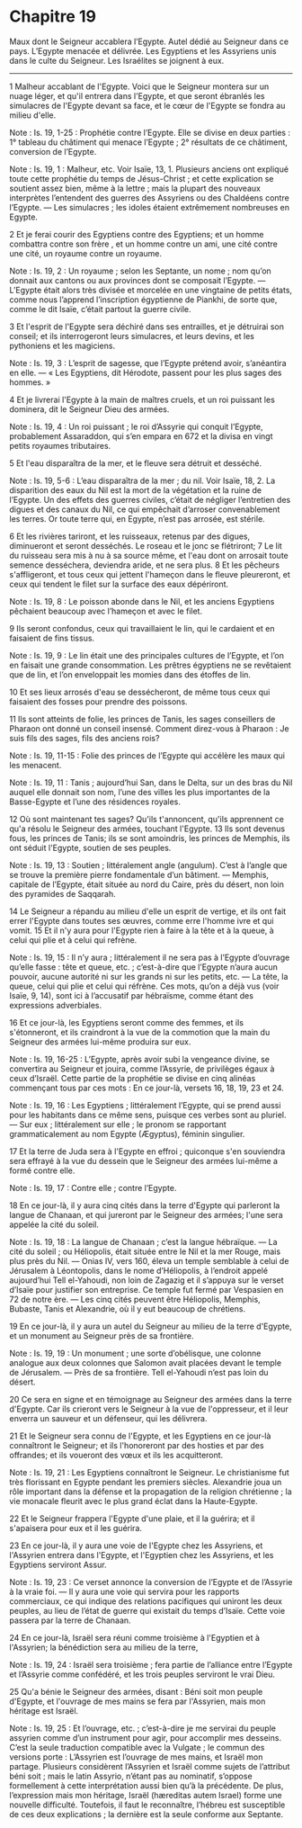 # Chapitre 19

Maux dont le Seigneur accablera l’Egypte.
Autel dédié au Seigneur dans ce pays.
L’Egypte menacée et délivrée.
Les Egyptiens et les Assyriens unis dans le culte du Seigneur.
Les Israélites se joignent à eux.

***

1 Malheur accablant de l'Egypte. Voici que le Seigneur montera sur un nuage léger, et qu'il entrera dans l'Egypte, et que seront ébranlés les simulacres de l'Egypte devant sa face, et le cœur de l'Egypte se fondra au milieu d'elle.

<span class="bible-note">Note : </span> Is. 19, 1-25 : Prophétie contre l’Egypte. Elle se divise en deux parties : 1° tableau du châtiment qui menace l’Egypte ; 2° résultats de ce châtiment, conversion de l’Egypte.

<span class="bible-note">Note : </span> Is. 19, 1 : Malheur, etc. Voir Isaïe, 13, 1. Plusieurs anciens ont expliqué toute cette prophétie du temps de Jésus-Christ ; et cette explication se soutient assez bien, même à la lettre ; mais la plupart des nouveaux interprètes l’entendent des guerres des Assyriens ou des Chaldéens contre l’Egypte. ― Les simulacres ; les idoles étaient extrêmement nombreuses en Egypte.


2 Et je ferai courir des Egyptiens contre des Egyptiens; et un homme combattra contre son frère , et un homme contre un ami, une cité contre une cité, un royaume contre un royaume.

<span class="bible-note">Note : </span> Is. 19, 2 : Un royaume ; selon les Septante, un nome ; nom qu’on donnait aux cantons ou aux provinces dont se composait l’Egypte. ― L’Egypte était alors très divisée et morcelée en une vingtaine de petits états, comme nous l’apprend l’inscription égyptienne de Piankhi, de sorte que, comme le dit Isaïe, c’était partout la guerre civile.

3 Et l'esprit de l'Egypte sera déchiré dans ses entrailles, et je détruirai son conseil; et ils interrogeront leurs simulacres, et leurs devins, et les pythoniens et les magiciens.

<span class="bible-note">Note : </span> Is. 19, 3 : L’esprit de sagesse, que l’Egypte prétend avoir, s’anéantira en elle. ― « Les Egyptiens, dit Hérodote, passent pour les plus sages des hommes. »

4 Et je livrerai l'Egypte à la main de maîtres cruels, et un roi puissant les dominera, dit le Seigneur Dieu des armées.

<span class="bible-note">Note : </span> Is. 19, 4 : Un roi puissant ; le roi d’Assyrie qui conquit l’Egypte, probablement Assaraddon, qui s’en empara en 672 et la divisa en vingt petits royaumes tributaires.


5 Et l'eau disparaîtra de la mer, et le fleuve sera détruit et desséché.

<span class="bible-note">Note : </span> Is. 19, 5-6 : L’eau disparaîtra de la mer ; du nil. Voir Isaïe, 18, 2. La disparition des eaux du Nil est la mort de la végétation et la ruine de l’Egypte. Un des effets des guerres civiles, c’était de négliger l’entretien des digues et des canaux du Nil, ce qui empêchait d’arroser convenablement les terres. Or toute terre qui, en Egypte, n’est pas arrosée, est stérile.

6 Et les rivières tariront, et les ruisseaux, retenus par des digues, diminueront et seront desséchés. Le roseau et le jonc se flétriront; 7 Le lit du ruisseau sera mis à nu à sa source même, et l'eau dont on arrosait toute semence desséchera, deviendra aride, et ne sera plus. 8 Et les pêcheurs s'affligeront, et tous ceux qui jettent l'hameçon dans le fleuve pleureront, et ceux qui tendent le filet sur la surface des eaux dépériront.

<span class="bible-note">Note : </span> Is. 19, 8 : Le poisson abonde dans le Nil, et les anciens Egyptiens pêchaient beaucoup avec l’hameçon et avec le filet.

9 Ils seront confondus, ceux qui travaillaient le lin, qui le cardaient et en faisaient de fins tissus.

<span class="bible-note">Note : </span> Is. 19, 9 : Le lin était une des principales cultures de l’Egypte, et l’on en faisait une grande consommation. Les prêtres égyptiens ne se revêtaient que de lin, et l’on enveloppait les momies dans des étoffes de lin.

10 Et ses lieux arrosés d'eau se dessécheront, de même tous ceux qui faisaient des fosses pour prendre des poissons.


11 Ils sont atteints de folie, les princes de Tanis, les sages conseillers de Pharaon ont donné un conseil insensé. Comment direz-vous à Pharaon : Je suis fils des sages, fils des anciens rois?

<span class="bible-note">Note : </span> Is. 19, 11-15 : Folie des princes de l’Egypte qui accélère les maux qui les menacent.

<span class="bible-note">Note : </span> Is. 19, 11 : Tanis ; aujourd’hui San, dans le Delta, sur un des bras du Nil auquel elle donnait son nom, l’une des villes les plus importantes de la Basse-Egypte et l’une des résidences royales.

12 Où sont maintenant tes sages? Qu'ils t'annoncent, qu'ils apprennent ce qu'a résolu le Seigneur des armées, touchant l'Egypte. 13 Ils sont devenus fous, les princes de Tanis; ils se sont amoindris, les princes de Memphis, ils ont séduit l'Egypte, soutien de ses peuples.

<span class="bible-note">Note : </span> Is. 19, 13 : Soutien ; littéralement angle (angulum). C’est à l’angle que se trouve la première pierre fondamentale d’un bâtiment. ― Memphis, capitale de l’Egypte, était située au nord du Caire, près du désert, non loin des pyramides de Saqqarah.

14 Le Seigneur a répandu au milieu d'elle un esprit de vertige, et ils ont fait errer l'Egypte dans toutes ses œuvres, comme erre l'homme ivre et qui vomit. 15 Et il n'y aura pour l'Egypte rien à faire à la tête et à la queue, à celui qui plie et à celui qui refrène.

<span class="bible-note">Note : </span> Is. 19, 15 : Il n’y aura ; littéralement il ne sera pas à l’Egypte d’ouvrage qu’elle fasse : tête et queue, etc. ; c’est-à-dire que l’Egypte n’aura aucun pouvoir, aucune autorité ni sur les grands ni sur les petits, etc. ― La tête, la queue, celui qui plie et celui qui réfrène. Ces mots, qu’on a déjà vus (voir Isaïe, 9, 14), sont ici à l’accusatif par hébraïsme, comme étant des expressions adverbiales.


16 Et ce jour-là, les Egyptiens seront comme des femmes, et ils s'étonneront, et ils craindront à la vue de la commotion que la main du Seigneur des armées lui-même produira sur eux.

<span class="bible-note">Note : </span> Is. 19, 16-25 : L’Egypte, après avoir subi la vengeance divine, se convertira au Seigneur et jouira, comme l’Assyrie, de privilèges égaux à ceux d’Israël. Cette partie de la prophétie se divise en cinq alinéas commençant tous par ces mots : En ce jour-là, versets 16, 18, 19, 23 et 24.

<span class="bible-note">Note : </span> Is. 19, 16 : Les Egyptiens ; littéralement l’Egypte, qui se prend aussi pour les habitants dans ce même sens, puisque ces verbes sont au pluriel. ― Sur eux ; littéralement sur elle ; le pronom se rapportant grammaticalement au nom Egypte (Ægyptus), féminin singulier.

17 Et la terre de Juda sera à l'Egypte en effroi ; quiconque s'en souviendra sera effrayé à la vue du dessein que le Seigneur des armées lui-même a formé contre elle.

<span class="bible-note">Note : </span> Is. 19, 17 : Contre elle ; contre l’Egypte.


18 En ce jour-là, il y aura cinq cités dans la terre d'Egypte qui parleront la langue de Chanaan, et qui jureront par le Seigneur des armées; l'une sera appelée la cité du soleil.

<span class="bible-note">Note : </span> Is. 19, 18 : La langue de Chanaan ; c’est la langue hébraïque. ― La cité du soleil ; ou Héliopolis, était située entre le Nil et la mer Rouge, mais plus près du Nil. ― Onias IV, vers 160, éleva un temple semblable à celui de Jérusalem à Léontopolis, dans le nome d’Héliopolis, à l’endroit appelé aujourd’hui Tell el-Yahoudi, non loin de Zagazig et il s’appuya sur le verset d’Isaïe pour justifier son entreprise. Ce temple fut fermé par Vespasien en 72 de notre ère. ― Les cinq cités peuvent être Héliopolis, Memphis, Bubaste, Tanis et Alexandrie, où il y eut beaucoup de chrétiens.


19 En ce jour-là, il y aura un autel du Seigneur au milieu de la terre d'Egypte, et un monument au Seigneur près de sa frontière.

<span class="bible-note">Note : </span> Is. 19, 19 : Un monument ; une sorte d’obélisque, une colonne analogue aux deux colonnes que Salomon avait placées devant le temple de Jérusalem. ― Près de sa frontière. Tell el-Yahoudi n’est pas loin du désert.

20 Ce sera en signe et en témoignage au Seigneur des armées dans la terre d'Egypte. Car ils crieront vers le Seigneur à la vue de l'oppresseur, et il leur enverra un sauveur et un défenseur, qui les délivrera.


21 Et le Seigneur sera connu de l'Egypte, et les Egyptiens en ce jour-là connaîtront le Seigneur; et ils l'honoreront par des hosties et par des offrandes; et ils voueront des vœux et ils les acquitteront.

<span class="bible-note">Note : </span> Is. 19, 21 : Les Egyptiens connaîtront le Seigneur. Le christianisme fut très florissant en Egypte pendant les premiers siècles. Alexandrie joua un rôle important dans la défense et la propagation de la religion chrétienne ; la vie monacale fleurit avec le plus grand éclat dans la Haute-Egypte.

22 Et le Seigneur frappera l'Egypte d'une plaie, et il la guérira; et il s'apaisera pour eux et il les guérira.


23 En ce jour-là, il y aura une voie de l'Egypte chez les Assyriens, et l'Assyrien entrera dans l'Egypte, et l'Egyptien chez les Assyriens, et les Egyptiens serviront Assur.

<span class="bible-note">Note : </span> Is. 19, 23 : Ce verset annonce la conversion de l’Egypte et de l’Assyrie à la vraie foi. ― Il y aura une voie qui servira pour les rapports commerciaux, ce qui indique des relations pacifiques qui uniront les deux peuples, au lieu de l’état de guerre qui existait du temps d’Isaïe. Cette voie passera par la terre de Chanaan.


24 En ce jour-là, Israël sera réuni comme troisième à l'Egyptien et à l'Assyrien; la bénédiction sera au milieu de la terre,

<span class="bible-note">Note : </span> Is. 19, 24 : Israël sera troisième ; fera partie de l’alliance entre l’Egypte et l’Assyrie comme confédéré, et les trois peuples serviront le vrai Dieu.

25 Qu'a bénie le Seigneur des armées, disant : Béni soit mon peuple d'Egypte, et l'ouvrage de mes mains se fera par l'Assyrien, mais mon héritage est Israël.

<span class="bible-note">Note : </span> Is. 19, 25 : Et l’ouvrage, etc. ; c’est-à-dire je me servirai du peuple assyrien comme d’un instrument pour agir, pour accomplir mes desseins. C’est la seule traduction compatible avec la Vulgate ; le commun des versions porte : L’Assyrien est l’ouvrage de mes mains, et Israël mon partage. Plusieurs considèrent l’Assyrien et Israël comme sujets de l’attribut béni soit ; mais le latin Assyrio, n’étant pas au nominatif, s’oppose formellement à cette interprétation aussi bien qu’à la précédente. De plus, l’expression mais mon héritage, Israël (hæreditas autem Israel) forme une nouvelle difficulté. Toutefois, il faut le reconnaître, l’hébreu est susceptible de ces deux explications ; la dernière est la seule conforme aux Septante.

